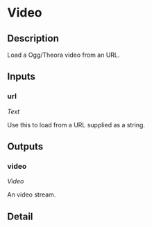 # Video

## Description
Load a Ogg/Theora video from an URL.

## Inputs
### url

*Text*

Use this to load from a URL supplied as a string.

## Outputs
### video

*Video*

An video stream.

## Detail

